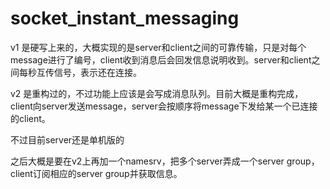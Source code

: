 # socket_instant_messaging
v1 是硬写上来的，大概实现的是server和client之间的可靠传输，只是对每个message进行了编号，client收到消息后会回发信息说明收到。server和client之间每秒互传信号，表示还在连接。

v2 是重构过的，不过功能上应该是会写成消息队列。目前大概是重构完成，client向server发送message，server会按顺序将message下发给某一个已连接的client。

不过目前server还是单机版的

之后大概是要在v2上再加一个namesrv，把多个server弄成一个server group，client订阅相应的server group并获取信息。
